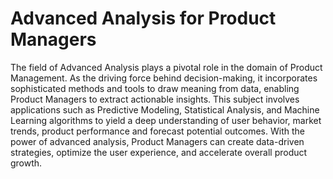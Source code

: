 # Advanced Analysis for Product Managers

The field of Advanced Analysis plays a pivotal role in the domain of Product Management. As the driving force behind decision-making, it incorporates sophisticated methods and tools to draw meaning from data, enabling Product Managers to extract actionable insights. This subject involves applications such as Predictive Modeling, Statistical Analysis, and Machine Learning algorithms to yield a deep understanding of user behavior, market trends, product performance and forecast potential outcomes. With the power of advanced analysis, Product Managers can create data-driven strategies, optimize the user experience, and accelerate overall product growth.